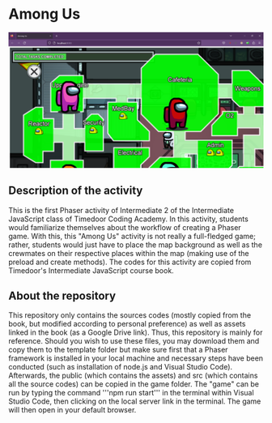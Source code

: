 # Among Us

![Among Us Sample Output](https://github.com/ajgquional/Timedoor_AmongUs/blob/a787c32caec2b21660fe23e135225a9dad7c24df/AmongUsSampleOutput.png)

## Description of the activity
This is the first Phaser activity of Intermediate 2 of the Intermediate JavaScript class of Timedoor Coding Academy. In this activity, students would familiarize themselves about the workflow of creating a Phaser game. With this, this "Among Us" activity is not really a full-fledged game; rather, students would just have to place the map background as well as the crewmates on their respective places within the map (making use of the preload and create methods). The codes for this activity are copied from Timedoor's Intermediate JavaScript course book.

## About the repository
This repository only contains the sources codes (mostly copied from the book, but modified according to personal preference) as well as assets linked in the book (as a Google Drive link). Thus, this repository is mainly for reference. Should you wish to use these files, you may download them and copy them to the template folder but make sure first that a Phaser framework is installed in your local machine and necessary steps have been conducted (such as installation of node.js and Visual Studio Code). Afterwards, the public (which contains the assets) and src (which contains all the source codes) can be copied in the game folder. The "game" can be run by typing the command '''npm run start''' in the terminal within Visual Studio Code, then clicking on the local server link in the terminal. The game will then open in your default browser.
